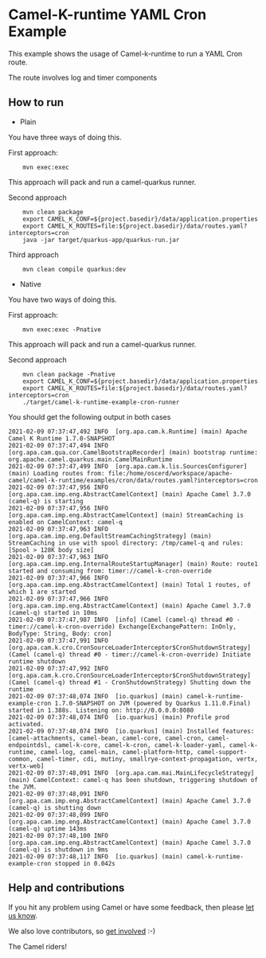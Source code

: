 # Camel-K-runtime YAML Cron Example

This example shows the usage of Camel-k-runtime to run a YAML Cron route.

The route involves log and timer components

## How to run

- Plain

You have three ways of doing this.

First approach:

```
    mvn exec:exec
```

This approach will pack and run a camel-quarkus runner.

Second approach

```
    mvn clean package
    export CAMEL_K_CONF=${project.basedir}/data/application.properties
    export CAMEL_K_ROUTES=file:${project.basedir}/data/routes.yaml?interceptors=cron
    java -jar target/quarkus-app/quarkus-run.jar
```

Third approach
```
    mvn clean compile quarkus:dev
```

- Native

You have two ways of doing this.

First approach:

```
    mvn exec:exec -Pnative
```

This approach will pack and run a camel-quarkus runner.

Second approach

```
    mvn clean package -Pnative
    export CAMEL_K_CONF=${project.basedir}/data/application.properties
    export CAMEL_K_ROUTES=file:${project.basedir}/data/routes.yaml?interceptors=cron
    ./target/camel-k-runtime-example-cron-runner
```

You should get the following output in both cases

```
2021-02-09 07:37:47,492 INFO  [org.apa.cam.k.Runtime] (main) Apache Camel K Runtime 1.7.0-SNAPSHOT
2021-02-09 07:37:47,494 INFO  [org.apa.cam.qua.cor.CamelBootstrapRecorder] (main) bootstrap runtime: org.apache.camel.quarkus.main.CamelMainRuntime
2021-02-09 07:37:47,499 INFO  [org.apa.cam.k.lis.SourcesConfigurer] (main) Loading routes from: file:/home/oscerd/workspace/apache-camel/camel-k-runtime/examples/cron/data/routes.yaml?interceptors=cron
2021-02-09 07:37:47,956 INFO  [org.apa.cam.imp.eng.AbstractCamelContext] (main) Apache Camel 3.7.0 (camel-q) is starting
2021-02-09 07:37:47,956 INFO  [org.apa.cam.imp.eng.AbstractCamelContext] (main) StreamCaching is enabled on CamelContext: camel-q
2021-02-09 07:37:47,963 INFO  [org.apa.cam.imp.eng.DefaultStreamCachingStrategy] (main) StreamCaching in use with spool directory: /tmp/camel-q and rules: [Spool > 128K body size]
2021-02-09 07:37:47,963 INFO  [org.apa.cam.imp.eng.InternalRouteStartupManager] (main) Route: route1 started and consuming from: timer://camel-k-cron-override
2021-02-09 07:37:47,966 INFO  [org.apa.cam.imp.eng.AbstractCamelContext] (main) Total 1 routes, of which 1 are started
2021-02-09 07:37:47,966 INFO  [org.apa.cam.imp.eng.AbstractCamelContext] (main) Apache Camel 3.7.0 (camel-q) started in 10ms
2021-02-09 07:37:47,987 INFO  [info] (Camel (camel-q) thread #0 - timer://camel-k-cron-override) Exchange[ExchangePattern: InOnly, BodyType: String, Body: cron]
2021-02-09 07:37:47,991 INFO  [org.apa.cam.k.cro.CronSourceLoaderInterceptor$CronShutdownStrategy] (Camel (camel-q) thread #0 - timer://camel-k-cron-override) Initiate runtime shutdown
2021-02-09 07:37:47,992 INFO  [org.apa.cam.k.cro.CronSourceLoaderInterceptor$CronShutdownStrategy] (Camel (camel-q) thread #1 - CronShutdownStrategy) Shutting down the runtime
2021-02-09 07:37:48,074 INFO  [io.quarkus] (main) camel-k-runtime-example-cron 1.7.0-SNAPSHOT on JVM (powered by Quarkus 1.11.0.Final) started in 1.388s. Listening on: http://0.0.0.0:8080
2021-02-09 07:37:48,074 INFO  [io.quarkus] (main) Profile prod activated. 
2021-02-09 07:37:48,074 INFO  [io.quarkus] (main) Installed features: [camel-attachments, camel-bean, camel-core, camel-cron, camel-endpointdsl, camel-k-core, camel-k-cron, camel-k-loader-yaml, camel-k-runtime, camel-log, camel-main, camel-platform-http, camel-support-common, camel-timer, cdi, mutiny, smallrye-context-propagation, vertx, vertx-web]
2021-02-09 07:37:48,091 INFO  [org.apa.cam.mai.MainLifecycleStrategy] (main) CamelContext: camel-q has been shutdown, triggering shutdown of the JVM.
2021-02-09 07:37:48,091 INFO  [org.apa.cam.imp.eng.AbstractCamelContext] (main) Apache Camel 3.7.0 (camel-q) is shutting down
2021-02-09 07:37:48,099 INFO  [org.apa.cam.imp.eng.AbstractCamelContext] (main) Apache Camel 3.7.0 (camel-q) uptime 143ms
2021-02-09 07:37:48,100 INFO  [org.apa.cam.imp.eng.AbstractCamelContext] (main) Apache Camel 3.7.0 (camel-q) is shutdown in 9ms
2021-02-09 07:37:48,117 INFO  [io.quarkus] (main) camel-k-runtime-example-cron stopped in 0.042s
```

## Help and contributions

If you hit any problem using Camel or have some feedback, then please
[let us know](https://camel.apache.org/support.html).

We also love contributors, so
[get involved](https://camel.apache.org/contributing.html) :-)

The Camel riders!
